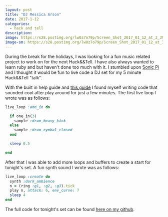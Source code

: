 ```yaml
---
layout: post
title: "DJ Messica Arson"
date: 2017-1-12
categories:
  - hack and tell
description:
image: https://s28.postimg.org/lw0z7o79p/Screen_Shot_2017_01_12_at_3_39_57_PM.png
image-sm: https://s28.postimg.org/lw0z7o79p/Screen_Shot_2017_01_12_at_3_39_57_PM.png
---
```

During the break for the holidays, I was looking for a fun music related project to work on for the next Hack&&Tell. I have also always wanted to learn ruby and but haven't done too much with it. I stumbled upon [Sonic Pi](http://sonic-pi.net/) and I thought it would be fun to live code a DJ set for my 5 minute Hack&&Tell "talk".

With the built in help guide and [this guide](https://www.raspberrypi.org/magpi-issues/Essentials_Sonic_Pi-v1.pdf) I found myself writing code that sounded cool after play around for just a few minutes. The first live loop I wrote was as follows:

```ruby
live_loop :add_in do

  if one_in(3)
    sample :drum_heavy_kick
  else
    sample :drum_cymbal_closed
  end

  sleep 0.5

end
```
After that I was able to add more loops and buffers to create a start for tonight's set. A fun synth sound I wrote was as follows:

```ruby
live_loop :create do
  synth :dark_ambience
  n = (ring :g1, :g2, :g3).tick
  play n, attack: 6, env_curve: 7
  sleep 4
end
```

The full code for tonight's set can be found [here on my github](https://github.com/JessicaGarson/JessicaGarson.github.io).
